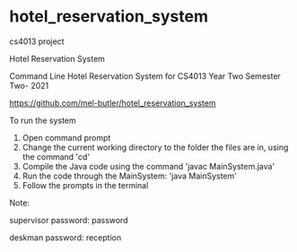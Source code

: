 # hotel_reservation_system
cs4013 project

Hotel Reservation System

Command Line Hotel Reservation System for CS4013
Year Two Semester Two- 2021

https://github.com/mel-butler/hotel_reservation_system

To run the system

1. Open command prompt
2. Change the current working directory to the folder the files are in, using the command 'cd'
3. Compile the Java code using the command 'javac MainSystem.java'
4. Run the code through the MainSystem: 'java MainSystem'
5. Follow the prompts in the terminal

Note:

supervisor password: password

deskman password: reception

